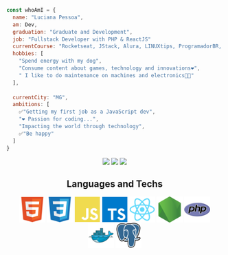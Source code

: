 ```javascript
const whoAmI = { 
  name: "Luciana Pessoa",  
  am: Dev,
  graduation: "Graduate and Development",
  job: "Fullstack Developer with PHP & ReactJS"
  currentCourse: "Rocketseat, JStack, Alura, LINUXtips, ProgramadorBR, Dio, Estudonauta.",
  hobbies: [
    "Spend energy with my dog",
    "Consume content about games, technology and innovations❤️",
    " I like to do maintenance on machines and electronics👩‍🔧‍"
  ],
  
  currentCity: "MG",
  ambitions: [
    ✅"Getting my first job as a JavaScript dev",
    "❤️ Passion for coding...",
    "Impacting the world through technology",
    ✅"Be happy"
  ]
}
```
<div>
  <div align="center">
    <a href="https://instagram.com/lupessoa.dev" target="_blank"><img src="https://img.shields.io/badge/-Instagram-%23E4405F?style=for-the-badge&logo=instagram&logoColor=white" target="_blank"></a>
    <a href="#" target="_blank"><img src="https://img.shields.io/badge/-LinkedIn-%230077B5?style=for-the-badge&logo=linkedin&logoColor=white" target="_blank"></a>
    <a href="#" target="_blank"><img src="https://img.shields.io/badge/-Rocketseat-blueviolet?style=for-the-badge" target="_blank"></a>
  </div>
</div>

<div align="center">
  <h2>Languages and Techs</h2>
    <img align="center" alt="Pedro-HTML" height="60" width="60" src="https://raw.githubusercontent.com/devicons/devicon/master/icons/html5/html5-original.svg">
    <img align="center" alt="Pedro-CSS" height="60" width="60" src="https://raw.githubusercontent.com/devicons/devicon/master/icons/css3/css3-original.svg">
    <img align="center" alt="Pedro-Js" height="60" width="60" src="https://raw.githubusercontent.com/devicons/devicon/master/icons/javascript/javascript-plain.svg">
    <img align="center" alt="Pedro-Ts" height="60" width="60" src="https://raw.githubusercontent.com/devicons/devicon/master/icons/typescript/typescript-plain.svg">
    <img align="center" alt="Pedro-React" height="60" width="60" src="https://raw.githubusercontent.com/devicons/devicon/master/icons/react/react-original.svg">
    <img align="center" alt="Pedro-Node" height="60" width="60" src="https://raw.githubusercontent.com/devicons/devicon/master/icons/nodejs/nodejs-original.svg">
    <img align="center" alt="Pedro-PHP" height="60" width="60" src="https://raw.githubusercontent.com/devicons/devicon/master/icons/php/php-original.svg">
    <img align="center" alt="Pedro-Docker" height="60" width="60" src="https://raw.githubusercontent.com/devicons/devicon/master/icons/docker/docker-original.svg">
    <img align="center" alt="Pedro-Docker" height="60" width="60" src="https://raw.githubusercontent.com/devicons/devicon/master/icons/postgresql/postgresql-original.svg">
</div>


